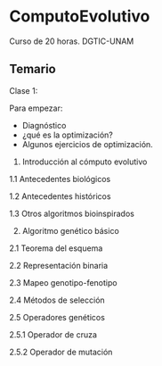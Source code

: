 # ComputoEvolutivo

Curso de 20 horas.
DGTIC-UNAM


## Temario

Clase 1:


Para empezar:
- Diagnóstico
- ¿qué es la optimización?
- Algunos ejercicios de optimización.

1. Introducción al cómputo evolutivo
 
 1.1 Antecedentes biológicos 
 
 1.2 Antecedentes históricos 
  
 1.3 Otros algoritmos bioinspirados 
  
2. Algoritmo genético básico  
 
 2.1 Teorema del esquema 
 
 2.2 Representación binaria 
  
 2.3 Mapeo genotipo-fenotipo 
  
 2.4 Métodos de selección 
  
 2.5 Operadores genéticos 
  
  2.5.1 Operador de cruza 
   
  2.5.2 Operador de mutación 
